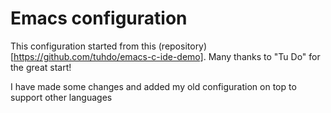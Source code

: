 # Emacs configuration

This configuration started from this
(repository)[https://github.com/tuhdo/emacs-c-ide-demo].  Many thanks
to "Tu Do" for the great start!

I have made some changes and added my old configuration on top to
support other languages
